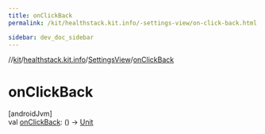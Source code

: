 ```yaml
---
title: onClickBack
permalink: /kit/healthstack.kit.info/-settings-view/on-click-back.html

sidebar: dev_doc_sidebar
---
```

//[kit](../../../index.html)/[healthstack.kit.info](../index.html)/[SettingsView](index.html)/[onClickBack](on-click-back.html)



# onClickBack



[androidJvm]\
val [onClickBack](on-click-back.html): () -&gt; [Unit](https://kotlinlang.org/api/latest/jvm/stdlib/kotlin/-unit/index.html)





